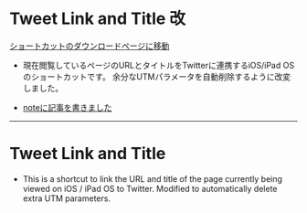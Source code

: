 
# Tweet Link and Title 改
[ショートカットのダウンロードページに移動](https://www.icloud.com/shortcuts/261c06ecfcb240ad91b9ad0b025e1179)

+ 現在閲覧しているページのURLとタイトルをTwitterに連携するiOS/iPad OSのショートカットです。
 余分なUTMパラメータを自動削除するように改変しました。

+ [noteに記事を書きました](https://note.com/yoshiteru11/n/nd399c8f5da7c)

---

# Tweet Link and Title
+ This is a shortcut to link the URL and title of the page currently being viewed on iOS / iPad OS to Twitter.
 Modified to automatically delete extra UTM parameters.
